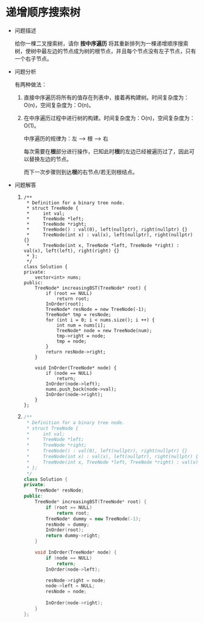 # 递增顺序搜索树

- 问题描述

  给你一棵二叉搜索树，请你 **按中序遍历** 将其重新排列为一棵递增顺序搜索树，使树中最左边的节点成为树的根节点，并且每个节点没有左子节点，只有一个右子节点。

  

- 问题分析

  有两种做法：

   1. 直接中序遍历将所有的值存在列表中，接着再构建树。时间复杂度为：O(n)，空间复杂度为：O(n)。

   2. 在中序遍历过程中进行树的构建。时间复杂度为：O(n)，空间复杂度为：O(1)。

      中序遍历的规律为：左 --> 根 --> 右

      每次需要在**根**部分进行操作，已知此时**根**的左边已经被遍历过了，因此可以替换左边的节点。

      而下一次步骤则到达**根**的右节点/若无则根结点。



- 问题解答

  1. ```C++/**
     /**
      * Definition for a binary tree node.
      * struct TreeNode {
      *     int val;
      *     TreeNode *left;
      *     TreeNode *right;
      *     TreeNode() : val(0), left(nullptr), right(nullptr) {}
      *     TreeNode(int x) : val(x), left(nullptr), right(nullptr) {}
      *     TreeNode(int x, TreeNode *left, TreeNode *right) : val(x), left(left), right(right) {}
      * };
      */
     class Solution {
     private:
         vector<int> nums;
     public:
         TreeNode* increasingBST(TreeNode* root) {
             if (root == NULL)
                 return root;
             InOrder(root);
             TreeNode* resNode = new TreeNode(-1);
             TreeNode* tmp = resNode;
             for (int i = 0; i < nums.size(); i ++) {
                 int num = nums[i];
                 TreeNode* node = new TreeNode(num);
                 tmp->right = node;
                 tmp = node;
             }
             return resNode->right;
         }
     
         void InOrder(TreeNode* node) {
             if (node == NULL)
                 return;
             InOrder(node->left);
             nums.push_back(node->val);
             InOrder(node->right);
         }
     };
     ```

  2. ```c++
     /**
      * Definition for a binary tree node.
      * struct TreeNode {
      *     int val;
      *     TreeNode *left;
      *     TreeNode *right;
      *     TreeNode() : val(0), left(nullptr), right(nullptr) {}
      *     TreeNode(int x) : val(x), left(nullptr), right(nullptr) {}
      *     TreeNode(int x, TreeNode *left, TreeNode *right) : val(x), left(left), right(right) {}
      * };
      */
     class Solution {
     private:
         TreeNode* resNode;
     public:
         TreeNode* increasingBST(TreeNode* root) {
             if (root == NULL)
                 return root;
             TreeNode* dummy = new TreeNode(-1);    
             resNode = dummy;
             InOrder(root);
             return dummy->right;
         }
     
         void InOrder(TreeNode* node) {
             if (node == NULL)
                 return;
             InOrder(node->left);
     
             resNode->right = node;
             node->left = NULL;
             resNode = node;
         
             InOrder(node->right);
         }
     };
     ```

